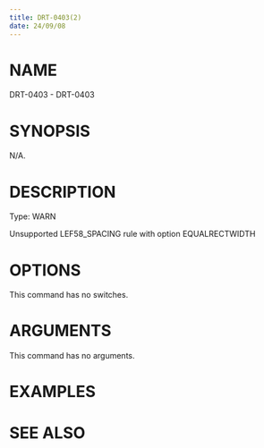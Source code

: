 ```yaml
---
title: DRT-0403(2)
date: 24/09/08
---
```


# NAME

DRT-0403 - DRT-0403

# SYNOPSIS

N/A.

# DESCRIPTION

Type: WARN

Unsupported LEF58_SPACING rule with option EQUALRECTWIDTH

# OPTIONS

This command has no switches.

# ARGUMENTS

This command has no arguments.

# EXAMPLES

# SEE ALSO
